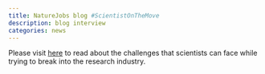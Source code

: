 ```yaml
---
title: NatureJobs blog #ScientistOnTheMove
description: blog interview
categories: news
---
```


Please visit [here](http://blogs.nature.com/naturejobs/2015/04/10/scientistonthemove-march-2015/) to read about the challenges that scientists can face while trying to break into the research industry.

